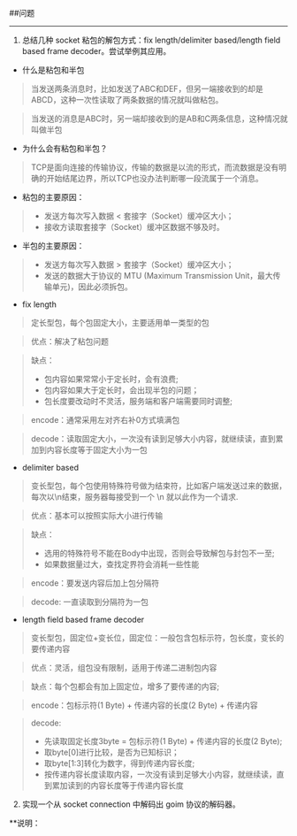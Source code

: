 ##问题

---

1. 总结几种 socket 粘包的解包方式：fix length/delimiter based/length field based frame decoder。尝试举例其应用。

* 什么是粘包和半包

> 当发送两条消息时，比如发送了ABC和DEF，但另一端接收到的却是ABCD，这种一次性读取了两条数据的情况就叫做粘包。

> 当发送的消息是ABC时，另一端却接收到的是AB和C两条信息，这种情况就叫做半包

* 为什么会有粘包和半包？

> TCP是面向连接的传输协议，传输的数据是以流的形式，而流数据是没有明确的开始结尾边界，所以TCP也没办法判断哪一段流属于一个消息。

* 粘包的主要原因：

>- 发送方每次写入数据 < 套接字（Socket）缓冲区大小；
>- 接收方读取套接字（Socket）缓冲区数据不够及时。

* 半包的主要原因：

>- 发送方每次写入数据 > 套接字（Socket）缓冲区大小；
>- 发送的数据大于协议的 MTU (Maximum Transmission Unit，最大传输单元)，因此必须拆包。

* fix length

> 定长型包，每个包固定大小，主要适用单一类型的包

> 优点：解决了粘包问题

> 缺点：
>- 包内容如果常常小于定长时，会有浪费;
>- 包内容如果大于定长时，会出现半包的问题；
>- 包长度要改动时不灵活，服务端和客户端需要同时调整;

> encode：通常采用左对齐右补0方式填满包

> decode：读取固定大小，一次没有读到足够大小内容，就继续读，直到累加到内容长度等于固定大小为一包

* delimiter based

> 变长型包，每个包使用特殊符号做为结束符，比如客户端发送过来的数据，每次以\n结束，服务器每接受到一个 \n 就以此作为一个请求.

> 优点：基本可以按照实际大小进行传输

> 缺点：
>- 选用的特殊符号不能在Body中出现，否则会导致解包与封包不一至;
>- 如果数据量过大，查找定界符会消耗一些性能

> encode：要发送内容后加上包分隔符

> decode: 一直读取到分隔符为一包
 
* length field based frame decoder

> 变长型包，固定位+变长位，固定位：一般包含包标示符，包长度，变长的要传递内容

> 优点：灵活，组包没有限制，适用于传递二进制包内容

> 缺点：每个包都会有加上固定位，增多了要传递的内容;

> encode：包标示符(1 Byte) + 传递内容的长度(2 Byte) + 传递内容

> decode: 
> - 先读取固定长度3byte = 包标示符(1 Byte) + 传递内容的长度(2 Byte);
> - 取byte[0]进行比较，是否为已知标识；
> - 取byte[1:3]转化为数字，得到传递内容长度;
> - 按传递内容长度读取内容，一次没有读到足够大小内容，就继续读，直到累加读到的内容长度等于传递内容长度

> 

2. 实现一个从 socket connection 中解码出 goim 协议的解码器。


**说明：

